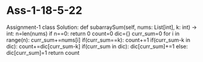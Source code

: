 # Ass-1-18-5-22
Assignment-1
class Solution:
    def subarraySum(self, nums: List[int], k: int) -> int:
        n=len(nums)
        if n==0:
            return 0
        count=0
        dic={}
        curr_sum=0
        for i in range(n):
            curr_sum+=nums[i]
            if(curr_sum==k):
                count+=1
            if(curr_sum-k in dic):
                count+=dic[curr_sum-k]
            if(curr_sum in dic):
                dic[curr_sum]+=1
            else:
                dic[curr_sum]=1
        return count
